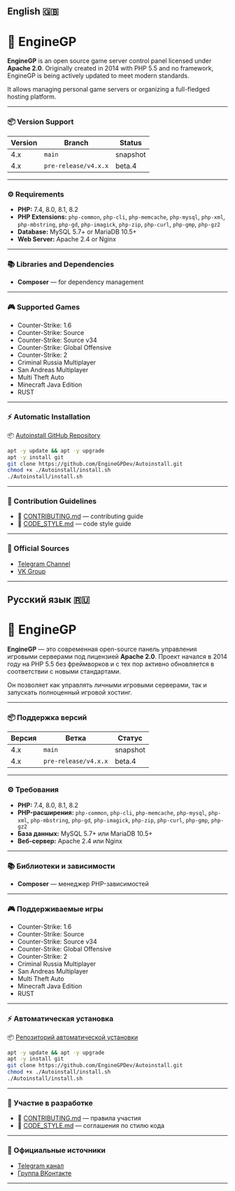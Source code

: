 ## English 🇬🇧

# 🚀 EngineGP

**EngineGP** is an open source game server control panel licensed under **Apache 2.0**.
Originally created in 2014 with PHP 5.5 and no framework, EngineGP is being actively updated to meet modern standards.

It allows managing personal game servers or organizing a full-fledged hosting platform.

---

### 📦 Version Support

| Version | Branch               | Status   |
| ------- | -------------------- | -------- |
| 4.x     | `main`               | snapshot |
| 4.x     | `pre-release/v4.x.x` | beta.4   |
<!--
| 4.x     | `release/v4.x.x`     | stable   |
| 3.x     | `develop/v3.x.x`     | LTS      |
-->

---

### ⚙️ Requirements

* **PHP:** 7.4, 8.0, 8.1, 8.2
* **PHP Extensions:**
  `php-common`, `php-cli`, `php-memcache`, `php-mysql`, `php-xml`,
  `php-mbstring`, `php-gd`, `php-imagick`, `php-zip`, `php-curl`, `php-gmp`, `php-gz2`
* **Database:** MySQL 5.7+ or MariaDB 10.5+
* **Web Server:** Apache 2.4 or Nginx

---

### 📚 Libraries and Dependencies

* **Composer** — for dependency management

---

### 🎮 Supported Games

* Counter-Strike: 1.6
* Counter-Strike: Source
* Counter-Strike: Source v34
* Counter-Strike: Global Offensive
* Counter-Strike: 2
* Criminal Russia Multiplayer
* San Andreas Multiplayer
* Multi Theft Auto
* Minecraft Java Edition
* RUST

---

### ⚡ Automatic Installation

📦 [Autoinstall GitHub Repository](https://github.com/EngineGPDev/Autoinstall)

```bash
apt -y update && apt -y upgrade
apt -y install git
git clone https://github.com/EngineGPDev/Autoinstall.git
chmod +x ./Autoinstall/install.sh
./Autoinstall/install.sh
```

---

### 📄 Contribution Guidelines

* 📘 [CONTRIBUTING.md](./CONTRIBUTING.md) — contributing guide
* 🎨 [CODE\_STYLE.md](./CODE_STYLE.md) — code style guide

---

### 📣 Official Sources

<!--
- [Website](https://www.enginegp.com)  
- [Documentation](https://docs.enginegp.com)
-->
* [Telegram Channel](https://t.me/enginegpdev)
* [VK Group](https://vk.com/enginegp)

---

## Русский язык 🇷🇺

# 🚀 EngineGP

**EngineGP** — это современная open-source панель управления игровыми серверами под лицензией **Apache 2.0**.
Проект начался в 2014 году на PHP 5.5 без фреймворков и с тех пор активно обновляется в соответствии с новыми стандартами.

Он позволяет как управлять личными игровыми серверами, так и запускать полноценный игровой хостинг.

---

### 📦 Поддержка версий

| Версия | Ветка                | Статус     |
| ------ | -------------------- | ---------- |
| 4.x    | `main`               | snapshot   |
| 4.x    | `pre-release/v4.x.x` | beta.4     |
<!--
| 4.x    | `release/v4.x.x`     | стабильная |
| 3.x    | `develop/v3.x.x`     | LTS        |
-->

---

### ⚙️ Требования

* **PHP:** 7.4, 8.0, 8.1, 8.2
* **PHP-расширения:**
  `php-common`, `php-cli`, `php-memcache`, `php-mysql`, `php-xml`,
  `php-mbstring`, `php-gd`, `php-imagick`, `php-zip`, `php-curl`, `php-gmp`, `php-gz2`
* **База данных:** MySQL 5.7+ или MariaDB 10.5+
* **Веб-сервер:** Apache 2.4 или Nginx

---

### 📚 Библиотеки и зависимости

* **Composer** — менеджер PHP-зависимостей

---

### 🎮 Поддерживаемые игры

* Counter-Strike: 1.6
* Counter-Strike: Source
* Counter-Strike: Source v34
* Counter-Strike: Global Offensive
* Counter-Strike: 2
* Criminal Russia Multiplayer
* San Andreas Multiplayer
* Multi Theft Auto
* Minecraft Java Edition
* RUST

---

### ⚡ Автоматическая установка

📦 [Репозиторий автоматической установки](https://github.com/EngineGPDev/Autoinstall)

```bash
apt -y update && apt -y upgrade
apt -y install git
git clone https://github.com/EngineGPDev/Autoinstall.git
chmod +x ./Autoinstall/install.sh
./Autoinstall/install.sh
```

---

### 📄 Участие в разработке

* 📘 [CONTRIBUTING.md](./CONTRIBUTING.md) — правила участия
* 🎨 [CODE\_STYLE.md](./CODE_STYLE.md) — соглашения по стилю кода

---

### 📣 Официальные источники

<!--
- [Сайт](https://www.enginegp.com)  
- [Документация](https://docs.enginegp.com)
-->
* [Telegram канал](https://t.me/enginegpdev)
* [Группа ВКонтакте](https://vk.com/enginegp)

---
